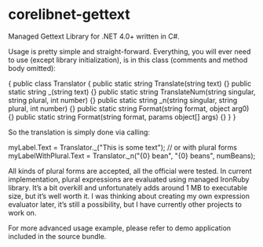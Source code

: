 corelibnet-gettext
==================

Managed Gettext Library for .NET 4.0+ written in C#.

Usage is pretty simple and straight-forward. Everything, you will ever need to use 
(except library initialization), is in this class (comments and method body omitted):

{
    public class Translator
    {
        public static string Translate(string text) {}
        public static string _(string text) {}
        public static string TranslateNum(string singular, string plural, int number) {}
        public static string _n(string singular, string plural, int number) {}
        public static string Format(string format, object arg0) {}
        public static string Format(string format, params object[] args) {}
    }
}

So the translation is simply done via calling:

myLabel.Text = Translator._("This is some text");
// or with plural forms
myLabelWithPlural.Text = Translator._n("{0} bean", "{0} beans", numBeans);

All kinds of plural forms are accepted, all the official were tested. In current implementation, 
plural expressions are evaluated using managed IronRuby library. It’s a bit overkill and unfortunately 
adds around 1 MB to executable size, but it’s well worth it. I was thinking about creating my own 
expression evaluator later, it’s still a possibility, but I have currently other projects to work on.

For more advanced usage example, please refer to demo application included in the source bundle.
